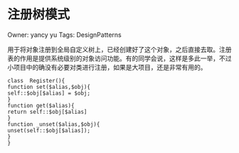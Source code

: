 # 注册树模式

Owner: yancy yu
Tags: DesignPatterns

用于将对象注册到全局自定义树上，已经创建好了这个对象，之后直接去取。注册表的作用是提供系统级别的对象访问功能。有的同学会说，这样是多此一举，不过小项目中的确没有必要对类进行注册，如果是大项目，还是非常有用的。

```
class  Register(){
function set($alias,$obj){
self::$obj[$alias] = $obj;
}
function get($alias){
return self::$obj[$alias]
}
function _unset($alias,$obj){
unset(self::$obj[$alias]);
}
}
```